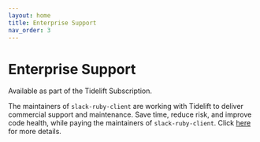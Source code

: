 ```yaml
---
layout: home
title: Enterprise Support
nav_order: 3
---
```


# Enterprise Support

Available as part of the Tidelift Subscription.

The maintainers of `slack-ruby-client` are working with Tidelift to deliver commercial support and maintenance. Save time, reduce risk, and improve code health, while paying the maintainers of `slack-ruby-client`. Click [here](https://tidelift.com/subscription/request-a-demo?utm_source=rubygems-slack-ruby-client&utm_medium=referral&utm_campaign=enterprise) for more details.
